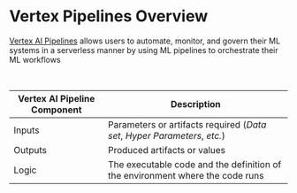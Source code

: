 # Vertex Pipelines Overview

[Vertex AI Pipelines](https://cloud.google.com/vertex-ai/docs/pipelines/introduction) allows users to automate, monitor, and govern their ML systems in a serverless manner by using ML pipelines to orchestrate their ML workflows

<br>

| Vertex AI Pipeline Component | Description |
| --- | --- |
| Inputs | Parameters or artifacts required (*Data set*, *Hyper Parameters*, *etc.*) |
| Outputs | Produced artifacts or values |
| Logic | The executable code and the definition of the environment where the code runs |